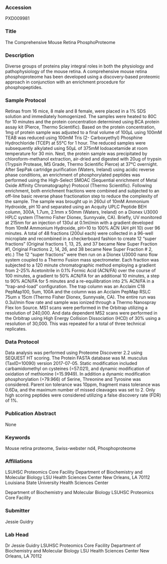 ### Accession
PXD009981

### Title
The Comprehensive Mouse Retina PhosphoProteome

### Description
Diverse groups of proteins play integral roles in both the physiology and pathophysiology of the mouse retina. A comprehensive mouse retina phosphoproteome has been developed using a discovery-based proteomic approach in conjunction with an enrichment procedure for phosphopeptides.

### Sample Protocol
Retinas from 16 mice, 8 male and 8 female, were placed in a 1% SDS solution and immediately homogenized. The samples were heated to 80C for 10 minutes and the protein concentration determined using BCA protein assay kit (Pierce, Thermo Scientific). Based on the protein concentration, 1mg of protein sample was adjusted to a final volume of 100µL using 100mM TEAB was reduced using 100mM Tris (2- Carboxyethyl) Phosphine Hydrochloride (TCEP) at 55°C for 1 hour. The reduced samples were subsequently alkylated using 50µL of 375mM Iodoacetamide at room temperature for 30 min. Next, the protein sample was precipitated by chloroform-methanol extraction, air-dried and digested with 20ug of trypsin (Trypsin Protease, MS Grade, Thermo Scientific Pierce) at 37°C overnight.  After SepPak cartridge purification (Waters, Ireland) using acidic reverse phase conditions, an enrichment of phosphorylated peptides was performed using the High-Select SMOAC (Sequential enrichment of Metal Oxide Affinity Chromatography) Protocol (Thermo Scientific). Following enrichment, both enrichment fractions were combined and subjected to an off-line basic reverse phase fractionation step to reduce the complexity of the sample. The sample was brought up in 260ul of 10mM Ammonium Hydroxide, pH 10 and separated using an Acquity UPLC Peptide BEH column, 300A, 1.7um, 2.1mm x 50mm (Waters, Ireland) on a Dionex U3000 HPLC system (Thermo Fisher Dionex, Sunnyvale, CA). Briefly, UV monitored at 215nm for an injection of 130ul at 0.1ml/min with a gradient developed from 10mM Ammonium Hydroxide, pH=10 to 100% ACN (AH pH 10) over 96 minutes. A total of 48 fractions (200ul each) were collected in a 96-well microplate and recombined in a checkerboard fashion to create 12 “super fractions” (Original fractions 1, 13, 25, and 37 became New Super Fraction #1, Original Fractions 2, 14, 26, and 38 became New Super Fraction # 2, etc.)  The 12 “super fractions” were then run on a Dionex U3000 nano flow system coupled to a Thermo Fusion mass spectrometer. Each fraction was subjected to a 120 minute chromatographic method employing a gradient from 2-25% Acetonitrile in 0.1% Formic Acid (ACN/FA) over the course of 100 minutes, a gradient to 50% ACN/FA for an additional 10 minutes, a step to 90% ACN/FA for 5 minutes and a re-equilibration into 2% ACN/FA in a “trap-and-load” configuration. The trap column was an Acclaim C18 PepMap100, 5um, 100A and the column was an Acclaim PepMap RSLC 75um x 15cm (Thermo Fisher Dionex, Sunnyvale, CA). The entire run was 0.3ul/min flow rate and sample was ionized through a Thermo Nanospray Flex Ion Source.  MS1 scans were performed in the Orbitrap utilizing a resolution of 240,000. And data dependent MS2 scans were performed in the Orbitrap using High Energy Collision Dissociation (HCD) of 30% using a resolution of 30,000. This was repeated for a total of three technical replicates.

### Data Protocol
Data analysis was performed using Proteome Discoverer 2.2 using SEQUEST HT scoring. The Protein FASTA database was M. musculus (TaxID=10090) version 2017-07-05. Static modification included carbamidomethyl on cysteines (=57.021), and dynamic modification of oxidation of methionine (=15.9949). In addition a dynamic modification phosphorylation (=79.966) of Serine, Threonine and Tyrosine was considered. Parent ion tolerance was 10ppm, fragment mass tolerance was 0.6Da, and the maximum number of missed cleavages was set to 2. Only high scoring peptides were considered utilizing a false discovery rate (FDR) of 1%.

### Publication Abstract
None

### Keywords
Mouse retina proteome, Swiss-webster nd4, Phosphoproteome

### Affiliations
LSUHSC Proteomics Core Facility Department of Biochemistry and Molecular Biology LSU Health Sciences Center New Orleans, LA 70112
Louisiana State University Health Sciences Center

Department of Biochemistry and Molecular Biology
LSUHSC Proteomics Core Facility

### Submitter
Jessie Guidry

### Lab Head
Dr Jessie Guidry
LSUHSC Proteomics Core Facility Department of Biochemistry and Molecular Biology LSU Health Sciences Center New Orleans, LA 70112


